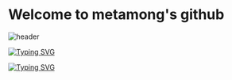 <div>
  <h1> Welcome to metamong's github</h1>
</div>

![header](https://capsule-render.vercel.app/api?type=shark&color=red&height=200&section=header&text=Hello!%20render&fontSize=90)

[![Typing SVG](https://readme-typing-svg.demolab.com?font=Fira+Code&weight=600&size=30&pause=1000&color=F754A5&random=false&width=435&lines=This+is+best+site+for+development)](https://git.io/typing-svg)

[![Typing SVG](https://readme-typing-svg.demolab.com?font=Fira+Code&weight=600&size=30&pause=1000&color=F754A5&random=false&width=435&lines=This+is+best+site+for+development)](https://git.io/typing-svg)
